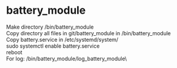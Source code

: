 # battery_module

Make directory /bin/battery_module \
Copy directory all files in git/battery_module in /bin/battery_module \
Copy battery.service in /etc/systemd/system/ \
sudo systemctl enable battery.service \
reboot\
For log: /bin/battery_module/log_battery_module\ 
